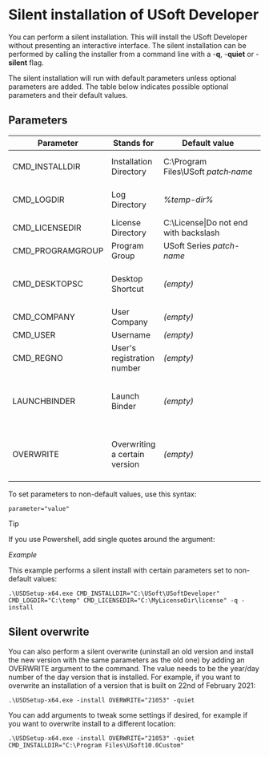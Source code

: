 # Silent installation of USoft Developer

You can perform a silent installation. This will install the USoft Developer without presenting an interactive interface. The silent installation can be performed by calling the installer from a command line with a -**q**, -**quiet** or -**silent** flag.

The silent installation will run with default parameters unless optional parameters are added. The table below indicates possible optional parameters and their default values.

## Parameters

|**Parameter**|**Stands for**|**Default value**|**Notes**|
|--------|--------|--------|--------|
|CMD_INSTALLDIR|Installation Directory|C:\\Program Files\\USoft *patch‑name*|Do not end with backslash|
|CMD_LOGDIR|Log Directory|*%temp-dir%*|Do not end with backslash|
|CMD_LICENSEDIR|License Directory|C:\\License\\|Do not end with backslash|
|CMD_PROGRAMGROUP|Program Group|USoft Series *patch-name*|For Start Menu|
|CMD_DESKTOPSC|Desktop Shortcut|*(empty)*|Empty input for no shortcut|
|CMD_COMPANY|User Company|*(empty)*|        |
|CMD_USER|Username|*(empty)*|        |
|CMD_REGNO|User's registration number|*(empty)*|        |
|LAUNCHBINDER|Launch Binder|*(empty)*|Empty input for no launch after install.|
|OVERWRITE|Overwriting a certain version|*(empty)*|Empty input for not overwriting a version|



To set parameters to non-default values, use this syntax:

```
parameter="value"

```

> [!TIP]
> If you use Powershell, add single quotes around the argument:

*Example*

This example performs a silent install with certain parameters set to non-default values:

```
.\USDSetup-x64.exe CMD_INSTALLDIR="C:\USoft\USoftDeveloper" CMD_LOGDIR="C:\temp" CMD_LICENSEDIR="C:\MyLicenseDir\license" -q -install

```

## Silent overwrite

You can also perform a silent overwrite (uninstall an old version and install the new version with the same parameters as the old one) by adding an OVERWRITE argument to the command. The value needs to be the year/day number of the day version that is installed. For example, if you want to overwrite an installation of a version that is built on 22nd of February 2021:

```
.\USDSetup-x64.exe -install OVERWRITE="21053" -quiet

```

You can add arguments to tweak some settings if desired, for example if you want to overwrite install to a different location:

```
.\USDSetup-x64.exe -install OVERWRITE="21053" -quiet CMD_INSTALLDIR="C:\Program Files\USoft10.0Custom"

```